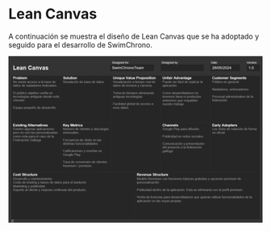 # Lean Canvas

A continuación se muestra el diseño de Lean Canvas que se ha adoptado y seguido para el desarrollo de SwimChrono.

![LeanCanvas](./lean-canvas.png)
